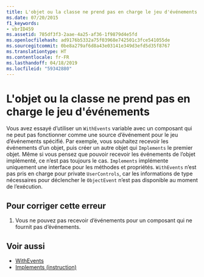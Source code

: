 ```yaml
---
title: L'objet ou la classe ne prend pas en charge le jeu d'événements
ms.date: 07/20/2015
f1_keywords:
- vbrID459
ms.assetid: 785df3f3-2aae-4a25-af36-1f9879d4e5fd
ms.openlocfilehash: ad9176b5332a75f03968e742501c3fce541055de
ms.sourcegitcommit: 0be8a279af6d8a43e03141e349d3efd5d35f8767
ms.translationtype: HT
ms.contentlocale: fr-FR
ms.lasthandoff: 04/18/2019
ms.locfileid: "59342880"
---
```

# <a name="object-or-class-does-not-support-the-set-of-events"></a>L'objet ou la classe ne prend pas en charge le jeu d'événements
Vous avez essayé d’utiliser un `WithEvents` variable avec un composant qui ne peut pas fonctionner comme une source d’événement pour le jeu d’événements spécifié. Par exemple, vous souhaitez recevoir les événements d’un objet, puis créer un autre objet qui `Implements` le premier objet. Même si vous pensez que pouvoir recevoir les événements de l’objet implémenté, ce n’est pas toujours le cas. `Implements` implémente uniquement une interface pour les méthodes et propriétés. `WithEvents` n’est pas pris en charge pour private `UserControls`, car les informations de type nécessaires pour déclencher le `ObjectEvent` n’est pas disponible au moment de l’exécution.  
  
## <a name="to-correct-this-error"></a>Pour corriger cette erreur  
  
1. Vous ne pouvez pas recevoir d’événements pour un composant qui ne fournit pas d’événements.  
  
## <a name="see-also"></a>Voir aussi

- [WithEvents](../../../visual-basic/language-reference/modifiers/withevents.md)
- [Implements (instruction)](../../../visual-basic/language-reference/statements/implements-statement.md)
